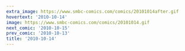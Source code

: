 ```yaml
---
extra_image: https://www.smbc-comics.com/comics/20101014after.gif
hovertext: '2010-10-14'
image: https://www.smbc-comics.com/comics/20101014.gif
next_comic: '2010-10-15'
prev_comic: '2010-10-13'
title: '2010-10-14'
---
```



